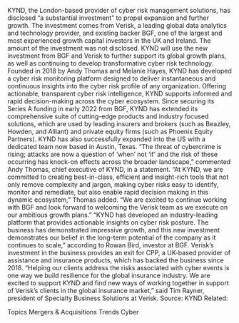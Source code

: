 KYND, the London-based provider of cyber risk management solutions, has disclosed “a substantial investment” to propel expansion and further growth.
The investment comes from Verisk, a leading global data analytics and technology provider, and existing backer BGF, one of the largest and most experienced growth capital investors in the UK and Ireland. The amount of the investment was not disclosed.
KYND will use the new investment from BGF and Verisk to further support its global growth plans, as well as continuing to develop transformative cyber risk technology.
Founded in 2018 by Andy Thomas and Melanie Hayes, KYND has developed a cyber risk monitoring platform designed to deliver instantaneous and continuous insights into the cyber risk profile of any organization. Offering actionable, transparent cyber risk intelligence, KYND supports informed and rapid decision-making across the cyber ecosystem.
Since securing its Series A funding in early 2022 from BGF, KYND has extended its comprehensive suite of cutting-edge products and industry focused solutions, which are used by leading insurers and brokers (such as Beazley, Howden, and Alliant) and private equity firms (such as Phoenix Equity Partners).
KYND has also successfully expanded into the US with a dedicated team now based in Austin, Texas.
“The threat of cybercrime is rising; attacks are now a question of ‘when’ not ‘if’ and the risk of these occurring has knock-on effects across the broader landscape,” commented Andy Thomas, chief executive of KYND, in a statement.
“At KYND, we are committed to creating best-in-class, efficient and insight-rich tools that not only remove complexity and jargon, making cyber risks easy to identify, monitor and remediate, but also enable rapid decision making in this dynamic ecosystem,” Thomas added. “We are excited to continue working with BGF and look forward to welcoming the Verisk team as we execute on our ambitious growth plans.”
“KYND has developed an industry-leading platform that provides actionable insights on cyber risk posture. The business has demonstrated impressive growth, and this new investment demonstrates our belief in the long-term potential of the company as it continues to scale,” according to Rowan Bird, investor at BGF.
Verisk’s investment in the business provides an exit for CPP, a UK-based provider of assistance and insurance products, which has backed the business since 2018.
“Helping our clients address the risks associated with cyber events is one way we build resilience for the global insurance industry. We are excited to support KYND and find new ways of working together in support of Verisk’s clients in the global insurance market,” said Tim Rayner, president of Specialty Business Solutions at Verisk.
Source: KYND
Related:

Topics
Mergers & Acquisitions
Trends
Cyber
